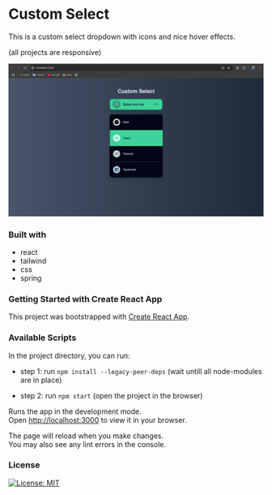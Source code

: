# Custom Select

This is a custom select dropdown with icons and nice hover effects.

(all projects are responsive)

![Select Component](./app_screenshot.png)

### Built with

- react
- tailwind
- css
- spring

### Getting Started with Create React App

This project was bootstrapped with [Create React App](https://github.com/facebook/create-react-app).

### Available Scripts

In the project directory, you can run:

- step 1: run `npm install --legacy-peer-deps` (wait untill all node-modules are in place) 

- step 2: run `npm start` (open the project in the browser)

Runs the app in the development mode.\
Open [http://localhost:3000](http://localhost:3000) to view it in your browser.

The page will reload when you make changes.\
You may also see any lint errors in the console.

### License

 [![License: MIT](https://img.shields.io/badge/License-MIT-yellow.svg)](https://opensource.org/licenses/MIT)
